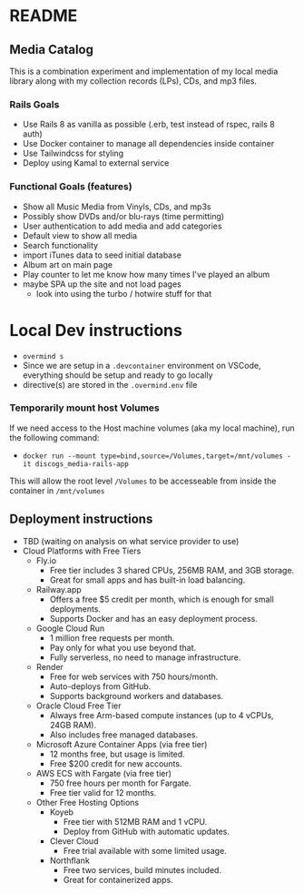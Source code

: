 # README

## Media Catalog

This is a combination experiment and implementation of my local media library along with my collection records (LPs), CDs, and mp3 files.

### Rails Goals

- Use Rails 8 as vanilla as possible (.erb, test instead of rspec, rails 8 auth)
- Use Docker container to manage all dependencies inside container
- Use Tailwindcss for styling
- Deploy using Kamal to external service

### Functional Goals (features)

- Show all Music Media from Vinyls, CDs, and mp3s 
- Possibly show DVDs and/or blu-rays (time permitting)
- User authentication to add media and add categories
- Default view to show all media
- Search functionality
- import iTunes data to seed initial database
- Album art on main page
- Play counter to let me know how many times I've played an album
- maybe SPA up the site and not load pages
    - look into using the turbo / hotwire stuff for that

# Local Dev instructions

- `overmind s`
- Since we are setup in a `.devcontainer` environment on VSCode, everything should be setup and ready to go locally
- directive(s) are stored in the `.overmind.env` file

### Temporarily mount host Volumes

If we need access to the Host machine volumes (aka my local machine), run the following command:

- `docker run --mount type=bind,source=/Volumes,target=/mnt/volumes -it discogs_media-rails-app`

This will allow the root level `/Volumes` to be accesseable from inside the container in `/mnt/volumes`

## Deployment instructions

- TBD (waiting on analysis on what service provider to use)
- Cloud Platforms with Free Tiers
    - Fly.io
        - Free tier includes 3 shared CPUs, 256MB RAM, and 3GB storage.
        - Great for small apps and has built-in load balancing.
    - Railway.app
        - Offers a free $5 credit per month, which is enough for small deployments.
        - Supports Docker and has an easy deployment process.
    - Google Cloud Run
        - 1 million free requests per month.
        - Pay only for what you use beyond that.
        - Fully serverless, no need to manage infrastructure.
    - Render
        - Free for web services with 750 hours/month.
        - Auto-deploys from GitHub.
        - Supports background workers and databases.
    - Oracle Cloud Free Tier
        - Always free Arm-based compute instances (up to 4 vCPUs, 24GB RAM).
        -  Also includes free managed databases.
    - Microsoft Azure Container Apps (via free tier)
        - 12 months free, but usage is limited.
        - Free $200 credit for new accounts.
    - AWS ECS with Fargate (via free tier)
        - 750 free hours per month for Fargate.
        - Free tier valid for 12 months.
    - Other Free Hosting Options
        - Koyeb
            - Free tier with 512MB RAM and 1 vCPU.
            - Deploy from GitHub with automatic updates.
        - Clever Cloud
            - Free trial available with some limited usage.
        - Northflank
            - Free two services, build minutes included.
            - Great for containerized apps.